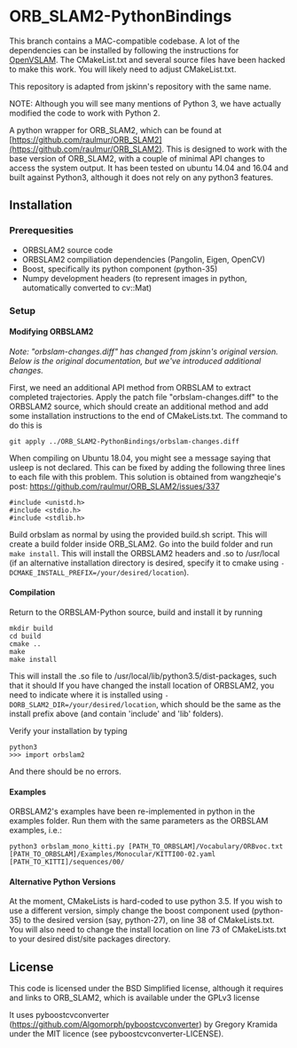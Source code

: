 # ORB_SLAM2-PythonBindings

This branch contains a MAC-compatible codebase. A lot of the dependencies can be installed by following the instructions for [OpenVSLAM](https://openvslam.readthedocs.io/en/master/installation.html). The CMakeList.txt and several source files have been hacked to make this work. You will likely need to adjust CMakeList.txt.

This repository is adapted from jskinn's repository with the same name.

NOTE: Although you will see many mentions of Python 3, we have actually modified the code to work with Python 2.

A python wrapper for ORB_SLAM2, which can be found at [https://github.com/raulmur/ORB_SLAM2](https://github.com/raulmur/ORB_SLAM2).
This is designed to work with the base version of ORB_SLAM2, with a couple of minimal API changes to access the system output.
It has been tested on ubuntu 14.04 and 16.04 and built against Python3, although it does not rely on any python3 features.

## Installation

### Prerequesities

- ORBSLAM2 source code
- ORBSLAM2 compiliation dependencies (Pangolin, Eigen, OpenCV)
- Boost, specifically its python component (python-35)
- Numpy development headers (to represent images in python, automatically converted to cv::Mat)

### Setup

#### Modifying ORBSLAM2

*Note: "orbslam-changes.diff" has changed from jskinn's original version. Below is the original documentation, but we've introduced additional changes.*

First, we need an additional API method from ORBSLAM to extract completed trajectories.
Apply the patch file "orbslam-changes.diff" to the ORBSLAM2 source, which should create an additional method and add some installation instructions to the end of CMakeLists.txt. The command to do this is

```
git apply ../ORB_SLAM2-PythonBindings/orbslam-changes.diff
```

When compiling on Ubuntu 18.04, you might see a message saying that usleep is not declared. This can be fixed by adding the following three lines to each file with this problem. This solution is obtained from wangzheqie's post: https://github.com/raulmur/ORB_SLAM2/issues/337

```
#include <unistd.h>
#include <stdio.h>
#include <stdlib.h>
```

Build orbslam as normal by using the provided build.sh script. This will create a build folder inside ORB_SLAM2. Go into the build folder and run `make install`. This will install the ORBSLAM2 headers and .so to /usr/local
(if an alternative installation directory is desired, specify it to cmake using `-DCMAKE_INSTALL_PREFIX=/your/desired/location`).

#### Compilation
Return to the ORBSLAM-Python source, build and install it by running
```
mkdir build
cd build
cmake ..
make
make install
```
This will install the .so file to /usr/local/lib/python3.5/dist-packages, such that it should
If you have changed the install location of ORBSLAM2, you need to indicate where it is installed using ``-DORB_SLAM2_DIR=/your/desired/location``,
which should be the same as the install prefix above (and contain 'include' and 'lib' folders).

Verify your installation by typing
```
python3
>>> import orbslam2
```
And there should be no errors.

#### Examples

ORBSLAM2's examples have been re-implemented in python in the examples folder.
Run them with the same parameters as the ORBSLAM examples, i.e.:
```
python3 orbslam_mono_kitti.py [PATH_TO_ORBSLAM]/Vocabulary/ORBvoc.txt [PATH_TO_ORBSLAM]/Examples/Monocular/KITTI00-02.yaml [PATH_TO_KITTI]/sequences/00/
```

#### Alternative Python Versions

At the moment, CMakeLists is hard-coded to use python 3.5. If you wish to use a different version, simply change the boost component used (python-35) to the desired version (say, python-27), on line 38 of CMakeLists.txt.
You will also need to change the install location on line 73 of CMakeLists.txt to your desired dist/site packages directory.

## License
This code is licensed under the BSD Simplified license, although it requires and links to ORB_SLAM2, which is available under the GPLv3 license

It uses pyboostcvconverter (https://github.com/Algomorph/pyboostcvconverter) by Gregory Kramida under the MIT licence (see pyboostcvconverter-LICENSE).
